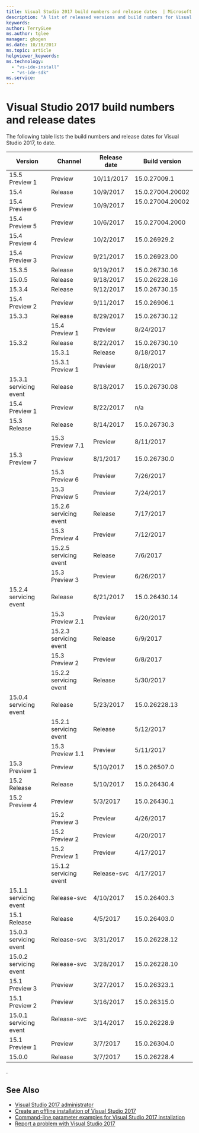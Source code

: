 ```yaml
---
title: Visual Studio 2017 build numbers and release dates  | Microsoft Docs
description: "A list of released versions and build numbers for Visual Studio 2017, to date."
keywords:
author: TerryGLee
ms.author: tglee
manager: ghogen
ms.date: 10/18/2017
ms.topic: article
helpviewer_keywords:
ms.technology:
  - "vs-ide-install"
  - "vs-ide-sdk"
ms.service:
---
```


# Visual Studio 2017 build numbers and release dates
The following table lists the build numbers and release dates for Visual Studio 2017, to date.

| **Version**            | **Channel** | **Release date** | **Build version** |
| ---------------------- | ----------- | ---------------- | ----------------- |
| 15.5 Preview 1​         | Preview     | 10/11/2017       | ​15.0.27009.1      |  ​
| 15.4                   | Release     | 10/9/2017​        | 15.0.27004.20002​  |
| 15.4 Preview 6         | ​Preview​     | 10/9/2017​​        | 15.0.27004.20002 ​ |
| 15.4 Preview 5​	        | ​Preview	   | 10/6/2017​	       | 15.0.27004.2000​​   |
| 15.4 Preview 4​	        | ​Preview	   | 10/2​/2017	       | 15.0.26929.2      |​
| 15.4 Preview 3​	        | ​​Preview	    | ​9/21/2017​	       | ​15.0.26923.00     |​
| 15.3.5​	                | ​​Release	    | 9/19/2017​	      | 15.0.26730.16     |   ​​
| 15.0.5​	                | ​Release	   | 9/18/2017​	       | 15.0.26228.16​     |
| 15.3.4​	                | ​Release	   | 9/12/2017​	       | 15.0.26730.15​     |
| 15.4 Preview 2​	        | ​​Preview​	   | 9/11/2017​	       | 15.0.26906.1​      |
| 15.3.3​	​                | Release	   | 8/29/2017​	       | 15.0.26730.12​     |
​| 15.4 Preview 1	       | ​Preview	    | ​8/24/2017	       | 15.0.26823.01     |
| 15.3.2	               | ​Release	​    | 8/22/2017	      | 15.0.26730.10     |
​| 15.3.1	                | ​Release	   ​| 8/18/2017	       | ​15.0.26730.08     |
​| 15.3.1 Preview 1	      | ​Preview	   | ​8/18/2017	       | ​15.0.26730.08     |
| ​15.3.1 servicing event	| ​Release	   | ​8/18/2017	       | ​15.0.26730.08     |
| 15.4 Preview 1         | Preview  	​	| 8/22/2017	       | n/a	             |
| 15.3 Release	         | ​Release	    | 8/14/2017	       | 15.0.26730.3​      |
​| 15.3 Preview 7.1	      | ​Preview​	    | 8/11/2017	       | 15.0.26730.3      |
| 15.3 Preview 7	       | Preview     | 8/1/2017	        | 15.0.26730.0      |
​| 15.3 Preview 6	        | ​Preview	   | ​7/26/2017	       | ​15.0.26724.1      |
​| 15.3 Preview 5	​        | Preview	​   | 7/24/2017	       | ​15.0.26720.02​     |
​| 15.2.6 servicing event	| ​Release	   | ​7/17/2017	       | ​15.0.26430.16     |
​| 15.3 Preview 4	​        | Preview	   | ​7/12/2017	       | ​15.0.26711.1      |
​| 15.2.5 servicing event	| ​Release	   | ​7/6/2017	       ​| 15.0.26430.15     |
​| 15.3 Preview 3	        | ​Preview	   | ​6/26/2017	       | ​​15.0.26621.2      |
| ​15.2.4 servicing event	​| Release	   | ​6/21/2017	       | ​15.0.26430.14     |
​| 15.3 Preview 2.1	      | ​Preview	​   | 6/20/2017	       | ​15.0.26608.5      |
​| 15.2.3 servicing event	| ​Release	   | ​6/9/2017	       | 15.0.26430.13​     |
​| 15.3 Preview 2	        | Preview	    | ​6/8/2017	        | 15.0.26606.0​      |
​| 15.2.2 servicing event	| ​Release	   | ​5/30/2017	       | ​15.0.26430.12     |
| 15.0.4 servicing event​​ | ​Release	    | 5/23/2017​	      | ​15.0.26228.13     |
​​| 15.2.1 servicing event ​| Release	    | ​​5/12/2017	       | ​​15.0.26430.6      |
​| 15.3 Preview 1.1	      | ​Preview	​   | 5/11/2017	       | 15.0.26510.0      |
| 15.3 Preview 1	​       | Preview	    | 5/10/2017​	      | ​15.0.26507.0      |
| 15.2 Release	​         | Release	    | 5/10/2017​	      | ​15.0.26430.4      |
| 15.2 Preview 4	       | ​Preview​	   | ​5/3/2017	​       | 15.0.26430.1      |
​| 15.2 Preview 3	        | Preview​​	​    | 4/26/2017	      | ​15.0.26424.2      |
​| 15.2 Preview 2	        | Preview​	​   | 4/20/2017	       | 15.0.26419.1​      |
​| 15.2 Preview 1	        | Preview​	   | ​4/17/2017	       | 15.0.26412.1​      |
​| 15.1.2 servicing event	| ​​Release-svc	| 4/17/2017 ​	      | 15.0.26403.7​      |
| 15.1.1 servicing event​	​​| ​Release-svc | 4/10/2017​	       | 15.0.26403.3​      |
| 15.1 Release​​	         | ​Release	    | 4/5/2017​​	​       | 15.0.26403.0      |
| 15.0.3 servicing event​	​​​| Release-svc | 3/31/2017​	       | 15.0.26228.12​     |
| 15.0.2 servicing event​	​​| ​Release-svc | 3/28/2017​	       | 15.0.26228.10​     |
| 15.1 Preview 3​	        ​| Preview	   | 3/27/2017​	       | 15.0.26323.1​      |
| 15.1 Preview 2​	        | ​Preview	   | 3/16/2017​​	      | 15.0.26315.0​      |
| ​15.0.1 servicing event​ ​| ​Release-svc ​| 3/14/2017​	      | 15.0.26228.9      |
| ​15.1 Preview 1​	​       | Preview	    | 3/7/2017​	​        | 15.0.26304.0      |
| 15.0.0​	​                | Release     | 3/7/2017​         | ​15.0.26228.4      |


.

## See Also
* [Visual Studio 2017 administrator](visual-studio-administrator-guide.md)
* [Create an offline installation of Visual Studio 2017](create-an-offline-installation-of-visual-studio.md)
* [Command-line parameter examples for Visual Studio 2017 installation](command-line-parameter-examples.md)
* [Report a problem with Visual Studio 2017](../ide/how-to-report-a-problem-with-visual-studio-2017.md)
